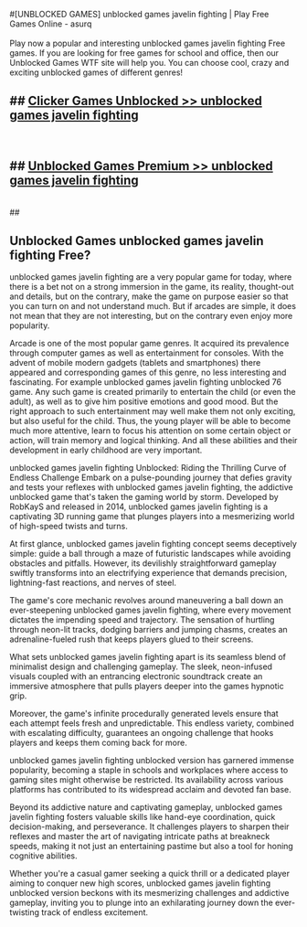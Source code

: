 #[UNBLOCKED GAMES] unblocked games javelin fighting | Play Free Games Online - asurq <br>
<br>
Play now a popular and interesting unblocked games javelin fighting Free games. If you are looking for free games for school and office, then our Unblocked Games WTF site will help you. You can choose cool, crazy and exciting unblocked games of different genres!


## ##  [Clicker Games Unblocked >> unblocked games javelin fighting](http://freeplayer.one?title=unblocked_games_javelin_fighting&ref=22)
  <br>

##  ## [Unblocked Games Premium >> unblocked games javelin fighting](http://freeplayer.one?title=unblocked_games_javelin_fighting&ref=22)
  <br>
  ##



## Unblocked Games unblocked games javelin fighting Free?

unblocked games javelin fighting are a very popular game for today, where there is a bet not on a strong immersion in the game, its reality, thought-out and details, but on the contrary, make the game on purpose easier so that you can turn on and not understand much. But if arcades are simple, it does not mean that they are not interesting, but on the contrary even enjoy more popularity.

Arcade is one of the most popular game genres. It acquired its prevalence through computer games as well as entertainment for consoles. With the advent of mobile modern gadgets (tablets and smartphones) there appeared and corresponding games of this genre, no less interesting and fascinating. For example unblocked games javelin fighting unblocked 76 game. Any such game is created primarily to entertain the child (or even the adult), as well as to give him positive emotions and good mood. But the right approach to such entertainment may well make them not only exciting, but also useful for the child. Thus, the young player will be able to become much more attentive, learn to focus his attention on some certain object or action, will train memory and logical thinking. And all these abilities and their development in early childhood are very important.

unblocked games javelin fighting Unblocked: Riding the Thrilling Curve of Endless Challenge
Embark on a pulse-pounding journey that defies gravity and tests your reflexes with unblocked games javelin fighting, the addictive unblocked game that's taken the gaming world by storm. Developed by RobKayS and released in 2014, unblocked games javelin fighting is a captivating 3D running game that plunges players into a mesmerizing world of high-speed twists and turns.

At first glance, unblocked games javelin fighting concept seems deceptively simple: guide a ball through a maze of futuristic landscapes while avoiding obstacles and pitfalls. However, its devilishly straightforward gameplay swiftly transforms into an electrifying experience that demands precision, lightning-fast reactions, and nerves of steel.

The game's core mechanic revolves around maneuvering a ball down an ever-steepening unblocked games javelin fighting, where every movement dictates the impending speed and trajectory. The sensation of hurtling through neon-lit tracks, dodging barriers and jumping chasms, creates an adrenaline-fueled rush that keeps players glued to their screens.

What sets unblocked games javelin fighting apart is its seamless blend of minimalist design and challenging gameplay. The sleek, neon-infused visuals coupled with an entrancing electronic soundtrack create an immersive atmosphere that pulls players deeper into the games hypnotic grip.

Moreover, the game's infinite procedurally generated levels ensure that each attempt feels fresh and unpredictable. This endless variety, combined with escalating difficulty, guarantees an ongoing challenge that hooks players and keeps them coming back for more.

unblocked games javelin fighting unblocked version has garnered immense popularity, becoming a staple in schools and workplaces where access to gaming sites might otherwise be restricted. Its availability across various platforms has contributed to its widespread acclaim and devoted fan base.

Beyond its addictive nature and captivating gameplay, unblocked games javelin fighting fosters valuable skills like hand-eye coordination, quick decision-making, and perseverance. It challenges players to sharpen their reflexes and master the art of navigating intricate paths at breakneck speeds, making it not just an entertaining pastime but also a tool for honing cognitive abilities.

Whether you're a casual gamer seeking a quick thrill or a dedicated player aiming to conquer new high scores, unblocked games javelin fighting unblocked version beckons with its mesmerizing challenges and addictive gameplay, inviting you to plunge into an exhilarating journey down the ever-twisting track of endless excitement.